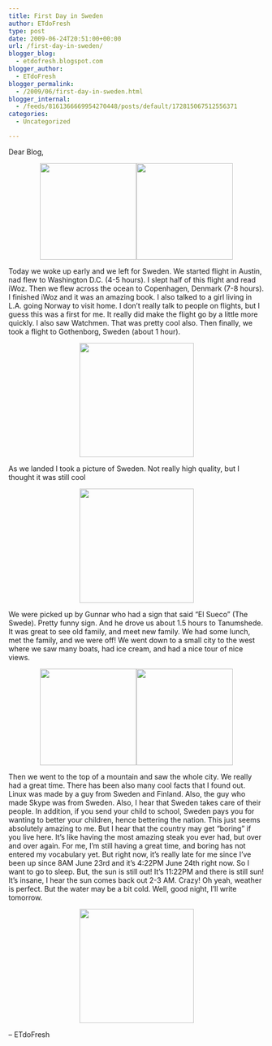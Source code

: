 ```yaml
---
title: First Day in Sweden
author: ETdoFresh
type: post
date: 2009-06-24T20:51:00+00:00
url: /first-day-in-sweden/
blogger_blog:
  - etdofresh.blogspot.com
blogger_author:
  - ETdoFresh
blogger_permalink:
  - /2009/06/first-day-in-sweden.html
blogger_internal:
  - /feeds/8161366669954270448/posts/default/172815067512556371
categories:
  - Uncategorized

---
```

Dear Blog,

<p align="center">
  <a href="http://lh6.ggpht.com/_yEPuIWl8ybE/SkKT9j0Nf7I/AAAAAAAAAM4/cOTy28TteJk/s1600/S6301661.JPG"><img src="http://lh6.ggpht.com/_yEPuIWl8ybE/SkKT9j0Nf7I/AAAAAAAAAM4/cOTy28TteJk/s288/S6301661.JPG" width="190" /></a><a href="http://lh6.ggpht.com/_yEPuIWl8ybE/SkKT9zwAhVI/AAAAAAAAANA/yGZKV7M_m1o/s1600/S6301666.JPG"><img src="http://lh6.ggpht.com/_yEPuIWl8ybE/SkKT9zwAhVI/AAAAAAAAANA/yGZKV7M_m1o/s288/S6301666.JPG" width="190" /></a>
</p>

Today we woke up early and we left for Sweden. We started flight in Austin, nad flew to Washington D.C. (4-5 hours). I slept half of this flight and read iWoz. Then we flew across the ocean to Copenhagen, Denmark (7-8 hours). I finished iWoz and it was an amazing book. I also talked to a girl living in L.A. going Norway to visit home. I don&#8217;t really talk to people on flights, but I guess this was a first for me. It really did make the flight go by a little more quickly. I also saw Watchmen. That was pretty cool also. Then finally, we took a flight to Gothenborg, Sweden (about 1 hour).

<p align="center">
  <a href="http://lh5.ggpht.com/_yEPuIWl8ybE/SkKWh7Inp3I/AAAAAAAAANI/vIJNy-f0O0Y/s1600/S6301668.JPG"><img src="http://lh5.ggpht.com/_yEPuIWl8ybE/SkKWh7Inp3I/AAAAAAAAANI/vIJNy-f0O0Y/s288/S6301668.JPG" width="225" /></a>
</p>

As we landed I took a picture of Sweden. Not really high quality, but I thought it was still cool

<p align="center">
  <a href="http://lh4.ggpht.com/_yEPuIWl8ybE/SkKWiDEBGsI/AAAAAAAAANQ/WISWw4tvMp0/s1600/S6301670.JPG"><img src="http://lh4.ggpht.com/_yEPuIWl8ybE/SkKWiDEBGsI/AAAAAAAAANQ/WISWw4tvMp0/s288/S6301670.JPG" width="225" /></a>
</p>

We were picked up by Gunnar who had a sign that said &#8220;El Sueco&#8221; (The Swede). Pretty funny sign. And he drove us about 1.5 hours to Tanumshede. It was great to see old family, and meet new family. We had some lunch, met the family, and we were off! We went down to a small city to the west where we saw many boats, had ice cream, and had a nice tour of nice views.

<p align="center">
  <a href="http://lh4.ggpht.com/_yEPuIWl8ybE/SkKT9REgdMI/AAAAAAAAAMw/inKmMA3LfF0/s1600/DSCN0350.JPG"><img src="http://lh4.ggpht.com/_yEPuIWl8ybE/SkKT9REgdMI/AAAAAAAAAMw/inKmMA3LfF0/s288/DSCN0350.JPG" width="190" /></a><a href="http://lh6.ggpht.com/_yEPuIWl8ybE/SkKT9IlrX7I/AAAAAAAAAMo/ClHijHdyNDQ/s1600/DSCN0345.JPG"><img src="http://lh6.ggpht.com/_yEPuIWl8ybE/SkKT9IlrX7I/AAAAAAAAAMo/ClHijHdyNDQ/s288/DSCN0345.JPG" width="190" /></a>
</p>

Then we went to the top of a mountain and saw the whole city. We really had a great time. There has been also many cool facts that I found out. Linux was made by a guy from Sweden and Finland. Also, the guy who made Skype was from Sweden. Also, I hear that Sweden takes care of their people. In addition, if you send your child to school, Sweden pays you for wanting to better your children, hence bettering the nation. This just seems absolutely amazing to me. But I hear that the country may get &#8220;boring&#8221; if you live here. It&#8217;s like having the most amazing steak you ever had, but over and over again. For me, I&#8217;m still having a great time, and boring has not entered my vocabulary yet. But right now, it&#8217;s really late for me since I&#8217;ve been up since 8AM June 23rd and it&#8217;s 4:22PM June 24th right now. So I want to go to sleep. But, the sun is still out! It&#8217;s 11:22PM and there is still sun! It&#8217;s insane, I hear the sun comes back out 2-3 AM. Crazy! Oh yeah, weather is perfect. But the water may be a bit cold. Well, good night, I&#8217;ll write tomorrow.

<p align="center">
  <a href="http://lh3.ggpht.com/_yEPuIWl8ybE/SkKT8gvKJaI/AAAAAAAAAMg/8kGAzpH_AJw/s1600/DSC_0006.JPG"><img src="http://lh3.ggpht.com/_yEPuIWl8ybE/SkKT8gvKJaI/AAAAAAAAAMg/8kGAzpH_AJw/s288/DSC_0006.JPG" width="225" /></a>
</p>

&#8211; ETdoFresh